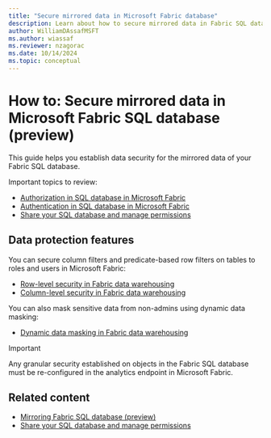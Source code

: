 ```yaml
---
title: "Secure mirrored data in Microsoft Fabric database"
description: Learn about how to secure mirrored data in Fabric SQL database.
author: WilliamDAssafMSFT
ms.author: wiassaf
ms.reviewer: nzagorac
ms.date: 10/14/2024
ms.topic: conceptual
---
```


# How to: Secure mirrored data in Microsoft Fabric SQL database (preview)

This guide helps you establish data security for the mirrored data of your Fabric SQL database.

Important topics to review:

- [Authorization in SQL database in Microsoft Fabric](authorization.md)
- [Authentication in SQL database in Microsoft Fabric](authentication.md)
- [Share your SQL database and manage permissions](share-sql-manage-permission.md)

## Data protection features

You can secure column filters and predicate-based row filters on tables to roles and users in Microsoft Fabric:

- [Row-level security in Fabric data warehousing](../../data-warehouse/row-level-security.md)
- [Column-level security in Fabric data warehousing](../../data-warehouse/column-level-security.md)

You can also mask sensitive data from non-admins using dynamic data masking:

- [Dynamic data masking in Fabric data warehousing](../../data-warehouse/dynamic-data-masking.md)

> [!IMPORTANT]
> Any granular security established on objects in the Fabric SQL database must be re-configured in the analytics endpoint in Microsoft Fabric.

## Related content

- [Mirroring Fabric SQL database (preview)](mirroring-overview.md)
- [Share your SQL database and manage permissions](share-sql-manage-permission.md)
